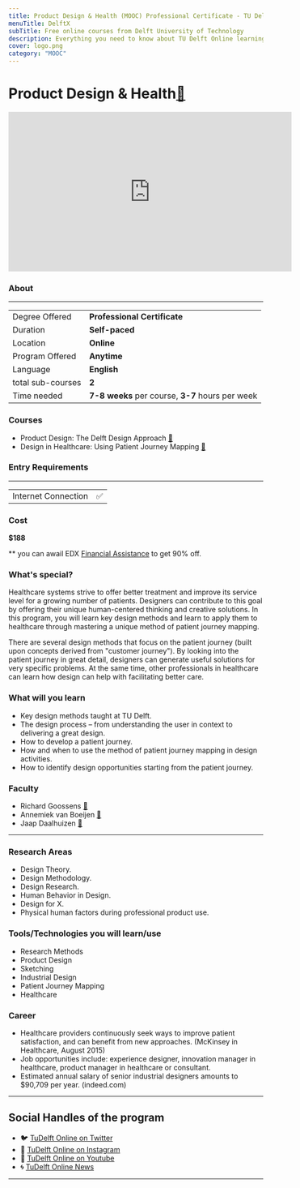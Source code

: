 ```yaml
---
title: Product Design & Health (MOOC) Professional Certificate - TU Delft
menuTitle: DelftX
subTitle: Free online courses from Delft University of Technology
description: Everything you need to know about TU Delft Online learning Product Design & Health. Gain a Professional Certificate and advance your Design career in Healthcare. Learn about UX Healthcare, Healthcare Design.  Healthcare User Experience Research, Health Product Design from leading UX University in the Netherlands, Europe.    
cover: logo.png
category: "MOOC"
---
```


# Product Design & Health[🔗](https://online-learning.tudelft.nl/programs/product-design-Health/)
<iframe width="560" height="315" src="https://www.youtube.com/embed/dJrtIwNQrLM" frameborder="0" allow="accelerometer; autoplay; clipboard-write; encrypted-media; gyroscope; picture-in-picture" allowfullscreen></iframe>

### About
---
|   |   |
|---|---|
| Degree Offered |  **Professional Certificate** |
| Duration       | **Self-paced**                      |
| Location       | **Online**          |
| Program Offered| **Anytime**|
|Language| **English**|
|total sub-courses| **2**|
|Time needed| **7-8 weeks** per course, **3-7** hours per week|

### Courses
* Product Design: The Delft Design Approach [🔗](https://online-learning.tudelft.nl/courses/delft-design-approach/)
* Design in Healthcare: Using Patient Journey Mapping [🔗](https://online-learning.tudelft.nl/courses/design-in-healthcare-using-patient-journey-mapping/)

### Entry Requirements
---
|   |   |
|---|---|
| Internet Connection | ✅ |


### Cost
**$188**

** you can awail EDX [Financial Assistance](https://support.edx.org/hc/en-us/articles/215167857-How-do-I-apply-for-financial-assistance-) to get 90% off. 

### What's special?
Healthcare systems strive to offer better treatment and improve its service level for a growing number of patients. Designers can contribute to this goal by offering their unique human-centered thinking and creative solutions. In this program, you will learn key design methods and learn to apply them to healthcare through mastering a unique method of patient journey mapping.

There are several design methods that focus on the patient journey (built upon concepts derived from "customer journey"). By looking into the patient journey in great detail, designers can generate useful solutions for very specific problems. At the same time, other professionals in healthcare can learn how design can help with facilitating better care.

### What will you learn
* Key design methods taught at TU Delft.
* The design process – from understanding the user in context to delivering a great design.
* How to develop a patient journey.
* How and when to use the method of patient journey mapping in design activities.
* How to identify design opportunities starting from the patient journey.

### Faculty
* Richard Goossens [🔗](https://online-learning.tudelft.nl/instructors/richard-goossens/)
* Annemiek van Boeijen [🔗](https://online-learning.tudelft.nl/instructors/annemiek-van-boeijen/)
* Jaap Daalhuizen [🔗](https://online-learning.tudelft.nl/instructors/jaap-daalhuizen/)

---
### Research Areas
* Design Theory.
* Design Methodology.
* Design Research.
* Human Behavior in Design.
* Design for X.
* Physical human factors during professional product use.

### Tools/Technologies you will learn/use
* Research Methods
* Product Design
* Sketching
* Industrial Design
* Patient Journey Mapping
* Healthcare


### Career 
* Healthcare providers continuously seek ways to improve patient satisfaction, and can benefit from new approaches. (McKinsey in Healthcare, August 2015)
* Job opportunities include: experience designer, innovation manager in healthcare, product manager in healthcare or consultant.
* Estimated annual salary of senior industrial designers amounts to $90,709 per year. (indeed.com)

---
## Social Handles of the program

* 🐦  [TuDelft Online on Twitter](https://twitter.com/tudelftonline?lang=en)  
* 💢  [TuDelft Online on Instagram ](https://www.instagram.com/x.tudelft/?hl=en) 
* 🛑  [TuDelft Online on Youtube](https://www.youtube.com/channel/UCBktixD-Y_kixzSJy9OrlZw)
* 🌀  [TuDelft Online News](https://online-learning.tudelft.nl/about/online-learning-at-tu-delft/)

---
